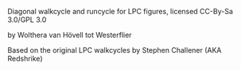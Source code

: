 Diagonal walkcycle and runcycle for LPC figures, licensed CC-By-Sa 3.0/GPL 3.0

by Wolthera van Hövell tot Westerflier

Based on the original LPC walkcycles by Stephen Challener (AKA Redshrike)

